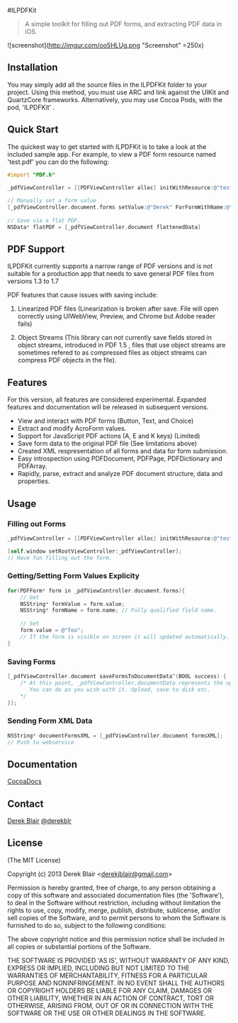 #ILPDFKit

> A simple toolkit for filling out PDF forms, and extracting PDF data in iOS.


![screenshot](http://imgur.com/oo5HLUg.png "Screenshot" =250x)

## Installation

   You may simply add all the source files in the ILPDFKit folder to your project. Using this method, you must use ARC and link against the UIKit and QuartzCore frameworks. Alternatively, you may use Cocoa Pods, with the pod, 'ILPDFKit' . 


## Quick Start

 The quickest way to get started with ILPDFKit is to take a look at the included sample app. For example, to view a PDF form resource named 'test.pdf' you can do the following: 
    
```objective-c
#import "PDF.h"

_pdfViewController = [[PDFViewController alloc] initWithResource:@"test.pdf"];
    
// Manually set a form value
[_pdfViewController.document.forms setValue:@"Derek" ForFormWithName:@"Contacts.FirstName"];
    
// Save via a flat PDF.
NSData* flatPDF = [_pdfViewController.document flattenedData]

```

## PDF Support 

ILPDFKit currently supports a narrow range of PDF versions and is not suitable for a production app that needs to save general PDF files from versions 1.3 to 1.7
  
 PDF features that cause issues with saving include:
  
  1. Linearized PDF files (Linearization is broken after save. File will open correctly using UIWebView, Preview, and Chrome but Adobe reader fails)
  
  2. Object Streams (This library can not currently save fields stored in object streams, introduced in PDF 1.5 , files that use object streams are sometimes refered to as compressed files as object streams can compress PDF objects in the file).
  
## Features




  For this version, all features are considered experimental. Expanded features and documentation will be released in subsequent versions.
  
  * View and interact with PDF forms (Button, Text, and Choice)
  * Extract and modify AcroForm values.
  * Support for JavaScript PDF actions (A, E and K keys) (Limited)
  * Save form data to the original PDF file (See limitations above)
  * Created XML respresentation of all forms and data for form submission.
  * Easy introspection using PDFDocument, PDFPage, PDFDictionary and PDFArray.
  * Rapidly, parse, extract and analyze PDF document structure, data and properties.
  
  
## Usage


### Filling out Forms

```objective-c
_pdfViewController = [[PDFViewController alloc] initWithResource:@"test.pdf"];

[self.window setRootViewController:_pdfViewController];
// Have fun filling out the form.
```


### Getting/Setting Form Values Explicity

```objective-c
for(PDFForm* form in _pdfViewController.document.forms){
	// Get
	NSString* formValue = form.value;
	NSString* formName = form.name; // Fully qualified field name.
	
	// Set
	form.value = @"foo";
	// If the form is visible on screen it will updated automatically.
}
```


### Saving Forms

```objective-c
[_pdfViewController.document saveFormsToDocumentData^(BOOL success) {
	/* At this point, _pdfViewController.documentData represents the updated PDF.
   	   You can do as you wish with it. Upload, save to disk etc.
	*/
}];
```
	 
	
### Sending Form XML Data 
```objective-c
NSString* documentFormsXML = [_pdfViewController.document formsXML];
// Push to webservice
```
	


## Documentation

[CocoaDocs](http://cocoadocs.org/docsets/ILPDFKit)



## Contact


[Derek Blair](http://github.com/derekblair)
[@derekblr](https://twitter.com/derekblr)

## License

(The MIT License)

Copyright (c) 2013 Derek Blair &lt;derekjblair@gmail.com&gt;

Permission is hereby granted, free of charge, to any person obtaining
a copy of this software and associated documentation files (the
'Software'), to deal in the Software without restriction, including
without limitation the rights to use, copy, modify, merge, publish,
distribute, sublicense, and/or sell copies of the Software, and to
permit persons to whom the Software is furnished to do so, subject to
the following conditions:

The above copyright notice and this permission notice shall be
included in all copies or substantial portions of the Software.

THE SOFTWARE IS PROVIDED 'AS IS', WITHOUT WARRANTY OF ANY KIND,
EXPRESS OR IMPLIED, INCLUDING BUT NOT LIMITED TO THE WARRANTIES OF
MERCHANTABILITY, FITNESS FOR A PARTICULAR PURPOSE AND NONINFRINGEMENT.
IN NO EVENT SHALL THE AUTHORS OR COPYRIGHT HOLDERS BE LIABLE FOR ANY
CLAIM, DAMAGES OR OTHER LIABILITY, WHETHER IN AN ACTION OF CONTRACT,
TORT OR OTHERWISE, ARISING FROM, OUT OF OR IN CONNECTION WITH THE
SOFTWARE OR THE USE OR OTHER DEALINGS IN THE SOFTWARE.
